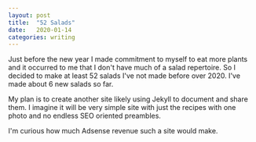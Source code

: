 ```yaml
---
layout: post
title:  "52 Salads"
date:   2020-01-14
categories: writing
---
```

Just before the new year I made commitment to myself to eat more plants and it occurred to me that I don't have much of a salad repertoire. So I decided to make at least 52 salads I've not made before over 2020. I've made about 6 new salads so far.

My plan is to create another site likely using Jekyll to document and share them. I imagine it will be very simple site with just the recipes with one photo and no endless SEO oriented preambles.

I'm curious how much Adsense revenue such a site would make.
